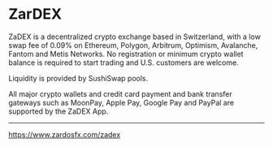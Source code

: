 # ZarDEX
ZaDEX is a decentralized crypto exchange based in Switzerland, with a low swap fee of 0.09% on Ethereum, Polygon, Arbitrum, Optimism, Avalanche, Fantom and Metis Networks. No registration or minimum crypto wallet balance is required to start trading and U.S. customers are welcome.

Liquidity is provided by SushiSwap pools.

All major crypto wallets and credit card payment and bank transfer gateways such as MoonPay, Apple Pay, Google Pay and PayPal are supported by the ZaDEX App.

____
https://www.zardosfx.com/zadex
